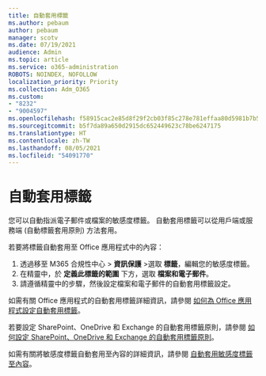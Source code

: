 ```yaml
---
title: 自動套用標籤
ms.author: pebaum
author: pebaum
manager: scotv
ms.date: 07/19/2021
audience: Admin
ms.topic: article
ms.service: o365-administration
ROBOTS: NOINDEX, NOFOLLOW
localization_priority: Priority
ms.collection: Adm_O365
ms.custom:
- "8232"
- "9004597"
ms.openlocfilehash: f58915cac2e85d8f29f2cb03f85c278e781effaa80d5981b7b5b68170094fc9d
ms.sourcegitcommit: b5f7da89a650d2915dc652449623c78be6247175
ms.translationtype: HT
ms.contentlocale: zh-TW
ms.lasthandoff: 08/05/2021
ms.locfileid: "54091770"
---
```

# <a name="auto-apply-labeling"></a>自動套用標籤

您可以自動指派電子郵件或檔案的敏感度標籤。 自動套用標籤可以從用戶端或服務端 (自動標籤套用原則) 方法套用。

若要將標籤自動套用至 Office 應用程式中的內容： 

1. 透過移至 M365 合規性中心 > **資訊保護** >選取 **標籤**，編輯您的敏感度標籤。 
1. 在精靈中，於 **定義此標籤的範圍** 下方，選取 **檔案和電子郵件**。 
1. 請遵循精靈中的步驟，然後設定檔案和電子郵件的自動套用標籤設定。 

如需有關 Office 應用程式的自動套用標籤詳細資訊，請參閱 [如何為 Office 應用程式設定自動套用標籤](/microsoft-365/compliance/apply-sensitivity-label-automatically#how-to-configure-auto-labeling-for-office-apps)。

若要設定 SharePoint、OneDrive 和 Exchange 的自動套用標籤原則，請參閱 [如何設定 SharePoint、OneDrive 和 Exchange 的自動套用標籤原則](https://go.microsoft.com/fwlink/?linkid=2148841)。

如需有關將敏感度標籤自動套用至內容的詳細資訊，請參閱 [自動套用敏感度標籤至內容](/microsoft-365/compliance/apply-sensitivity-label-automatically)。